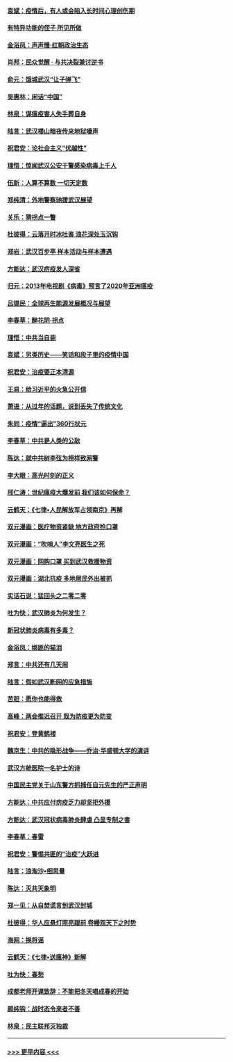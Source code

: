 #### [袁斌：疫情后，有人或会陷入长时间心理创伤期](../pages/nsc993/n11901514.md?t=02290031) 
#### [有特异功能的侄子 所见所做](../pages/nsc993/n11901154.md?t=02290031) 
#### [金浴凤：声声慢‧红朝政治生态](../pages/nsc993/n11899553.md?t=02290031) 
#### [肖邦：民众觉醒 · 与共决裂兼讨逆书](../pages/nsc993/n11898435.md?t=02290031) 
#### [俞元：饿城武汉“让子弹飞”](../pages/nsc993/n11898344.md?t=02290031) 
#### [吴惠林：闲话“中国”](../pages/nsc993/n11898182.md?t=02290031) 
#### [林泉：谋瘟疫害人失手葬自身](../pages/nsc993/n11897892.md?t=02290031) 
#### [陆言：武汉楼山暗夜传来地狱嚎声](../pages/nsc993/n11897033.md?t=02290031) 
#### [祝君安：论社会主义“优越性”](../pages/nsc993/n11897005.md?t=02290031) 
#### [理悟：惊闻武汉公安干警感染病毒上千人](../pages/nsc993/n11896947.md?t=02290031) 
#### [伍新：人算不算数 一切天定数](../pages/nsc993/n11893372.md?t=02290031) 
#### [郑纯清：外地警察驰援武汉展望](../pages/nsc993/n11893115.md?t=02290031) 
#### [关乐：猜拐点一瞥](../pages/nsc993/n11893020.md?t=02290031) 
#### [杜彼得：云落开时冰吐鉴 浪花深处玉沉钩](../pages/nsc993/n11892107.md?t=02290031) 
#### [郑岩：武汉百步亭 样本活动与样本遭遇](../pages/nsc993/n11892310.md?t=02290031) 
#### [方能达：武汉疠疫发人深省](../pages/nsc993/n11891376.md?t=02290031) 
#### [归元：2013年电视剧《病毒》预言了2020年亚洲瘟疫](../pages/nsc993/n11891126.md?t=02290031) 
#### [吕锡民：全球再生能源发展概况与展望](../pages/nsc993/n11890613.md?t=02290031) 
#### [李春草：醉花阴·拐点](../pages/nsc993/n11890567.md?t=02290031) 
#### [理悟：中共当自毙](../pages/nsc993/n11890559.md?t=02290031) 
#### [袁斌：另类历史——笑话和段子里的疫情中国](../pages/nsc993/n11889243.md?t=02290031) 
#### [祝君安：治疫要正本清源](../pages/nsc993/n11889085.md?t=02290031) 
#### [王易：给习近平的火急公开信](../pages/nsc993/n11888225.md?t=02290031) 
#### [萧进：从过年的话题，说到丢失了传统文化](../pages/nsc993/n11887732.md?t=02290031) 
#### [朱同：疫情“逼出”360行状元](../pages/nsc993/n11887678.md?t=02290031) 
#### [李春草：中共是人类的公敌](../pages/nsc993/n11887656.md?t=02290031) 
#### [陈达：就中共树李弦为榜样致网警](../pages/nsc993/n11887625.md?t=02290031) 
#### [李大眼：高光时刻的正义](../pages/nsc993/n11887585.md?t=02290031) 
#### [邢仁涛：世纪瘟疫大爆发前 我们该如何保命？](../pages/nsc993/n11887535.md?t=02290031) 
#### [云鹤天：《七律▪人民解放军占领南京》再解](../pages/nsc993/n11887524.md?t=02290031) 
#### [双元漫画：医疗物资紧缺 地方政府抢口罩](../pages/nsc993/n11884744.md?t=02290031) 
#### [双元漫画：“吹哨人”李文亮医生之死](../pages/nsc993/n11884705.md?t=02290031) 
#### [双元漫画：网购口罩 买到武汉救援物资](../pages/nsc993/n11884670.md?t=02290031) 
#### [双元漫画：湖北抗疫 多地居民外出被抓](../pages/nsc993/n11884643.md?t=02290031) 
#### [实话石说：猛回头之二零二零](../pages/nsc993/n11883968.md?t=02290031) 
#### [吐为快：武汉肺炎为何发生？](../pages/nsc993/n11882180.md?t=02290031) 
#### [新冠状肺炎病毒有多毒？](../pages/nsc993/n11881790.md?t=02290031) 
#### [金浴凤：绑匪的猫泪](../pages/nsc993/n11880664.md?t=02290031) 
#### [郑言：中共还有几天闹](../pages/nsc993/n11880645.md?t=02290031) 
#### [陆言：假如武汉断网的应急措施](../pages/nsc993/n11880619.md?t=02290031) 
#### [苦胆：愿你也能得救](../pages/nsc993/n11880601.md?t=02290031) 
#### [高峰：两会推迟召开  既为防疫更为防变](../pages/nsc993/n11879977.md?t=02290031) 
#### [祝君安：登黄鹤楼](../pages/nsc993/n11880583.md?t=02290031) 
#### [魏京生：中共的隐形战争——乔治‧华盛顿大学的演讲](../pages/nsc993/n11879765.md?t=02290031) 
#### [武汉方舱医院一名护士的诗](../pages/nsc993/n11878480.md?t=02290031) 
#### [中国民主党关于山东警方抓捕任自元先生的严正声明](../pages/nsc993/n11877506.md?t=02290031) 
#### [方能达：中共应付疠疫乏力却坚拒外援](../pages/nsc993/n11877497.md?t=02290031) 
#### [方能达：武汉冠状病毒肺炎肆虐 凸显专制之害](../pages/nsc993/n11877475.md?t=02290031) 
#### [李春草：春雷](../pages/nsc993/n11876287.md?t=02290031) 
#### [祝君安：警惕共匪的“治疫”大跃进](../pages/nsc993/n11876084.md?t=02290031) 
#### [陆言：浪淘沙•细思量](../pages/nsc993/n11876071.md?t=02290031) 
#### [陈达：灭共天象明](../pages/nsc993/n11876063.md?t=02290031) 
#### [郑一见：从自焚谎言到武汉封城](../pages/nsc993/n11875621.md?t=02290031) 
#### [杜彼得：华人应悬灯照亮跟前 卷幔观天下之时势](../pages/nsc993/n11874822.md?t=02290031) 
#### [海网：换将谣](../pages/nsc993/n11873712.md?t=02290031) 
#### [云鹤天：《七律▪送瘟神》新解](../pages/nsc993/n11873598.md?t=02290031) 
#### [吐为快：春愁](../pages/nsc993/n11872801.md?t=02290031) 
#### [成都老师开课致辞：不能把冬天唱成春的开始](../pages/nsc993/n11872653.md?t=02290031) 
#### [颜纯钩：战时态令来者不善](../pages/nsc993/n11872011.md?t=02290031) 
#### [林泉：民主联邦灭独裁](../pages/nsc993/n11870998.md?t=02290031) 

----
#### [ >>> 更早内容 <<< ](../indexes/nsc993-earlier.md)
